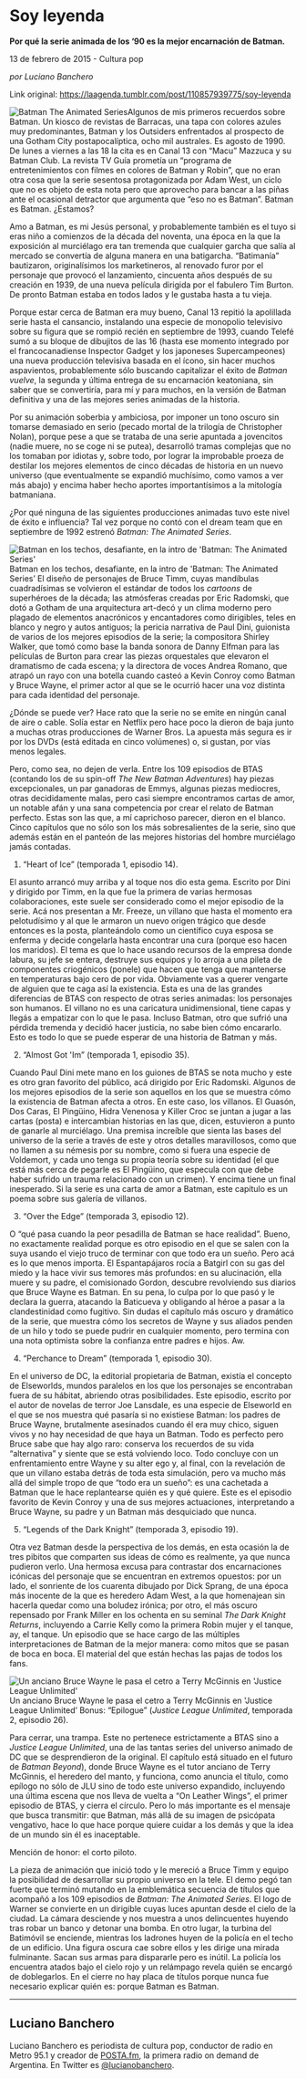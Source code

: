 # Soy leyenda

**Por qué la serie animada de los ‘90 es la mejor encarnación de Batman.**

13 de febrero de 2015 - Cultura pop

_por Luciano Banchero_

Link original: https://laagenda.tumblr.com/post/110857939775/soy-leyenda

![Batman The Animated Series](https://64.media.tumblr.com/415fc291d79609cb983fe6c6a1b6dde0/tumblr_inline_pjzyx645Fe1t6q87u_500.jpg)Algunos de mis primeros recuerdos sobre Batman. Un kiosco de revistas de Barracas, una tapa con colores azules muy predominantes, Batman y los Outsiders enfrentados al prospecto de una Gotham City postapocalíptica, ocho mil australes. Es agosto de 1990. De lunes a viernes a las 18 la cita es en Canal 13 con “Macu” Mazzuca y su Batman Club. La revista TV Guía prometía un “programa de entretenimientos con filmes en colores de Batman y Robin”, que no eran otra cosa que la serie sesentosa protagonizada por Adam West, un ciclo que no es objeto de esta nota pero que aprovecho para bancar a las piñas ante el ocasional detractor que argumenta que “eso no es Batman”. Batman es Batman. ¿Estamos?

Amo a Batman, es mi Jesús personal, y probablemente también es el tuyo si eras niño a comienzos de la década del noventa, una época en la que la exposición al murciélago era tan tremenda que cualquier garcha que salía al mercado se convertía de alguna manera en una batigarcha. “Batimanía” bautizaron, originalísimos los marketineros, al renovado furor por el personaje que provocó el lanzamiento, cincuenta años después de su creación en 1939, de una nueva película dirigida por el fabulero Tim Burton. De pronto Batman estaba en todos lados y le gustaba hasta a tu vieja.

Porque estar cerca de Batman era muy bueno, Canal 13 repitió la apolillada serie hasta el cansancio, instalando una especie de monopolio televisivo sobre su figura que se rompió recién en septiembre de 1993, cuando Telefé sumó a su bloque de dibujitos de las 16 (hasta ese momento integrado por el francocanadiense Inspector Gadget y los japoneses Supercampeones) una nueva producción televisiva basada en el ícono, sin hacer muchos aspavientos, probablemente sólo buscando capitalizar el éxito de *Batman vuelve*, la segunda y última entrega de su encarnación keatoniana, sin saber que se convertiría, para mí y para muchos, en la versión de Batman definitiva y una de las mejores series animadas de la historia.

Por su animación soberbia y ambiciosa, por imponer un tono oscuro sin tomarse demasiado en serio (pecado mortal de la trilogía de Christopher Nolan), porque pese a que se trataba de una serie apuntada a jovencitos (nadie muere, no se coge ni se putea), desarrolló tramas complejas que no los tomaban por idiotas y, sobre todo, por lograr la improbable proeza de destilar los mejores elementos de cinco décadas de historia en un nuevo universo (que eventualmente se expandió muchísimo, como vamos a ver más abajo) y encima haber hecho aportes importantísimos a la mitología batmaniana.

¿Por qué ninguna de las siguientes producciones animadas tuvo este nivel de éxito e influencia? Tal vez porque no contó con el dream team que en septiembre de 1992 estrenó *Batman: The Animated Series*.

![Batman en los techos, desafiante, en la intro de 'Batman: The Animated Series'](https://64.media.tumblr.com/415fc291d79609cb983fe6c6a1b6dde0/tumblr_inline_pjzyx645Fe1t6q87u_500.jpg) Batman en los techos, desafiante, en la intro de 'Batman: The Animated Series’ El diseño de personajes de Bruce Timm, cuyas mandíbulas cuadradísimas se volvieron el estándar de todos los *cartoons* de superhéroes de la década; las atmósferas creadas por Eric Radomski, que dotó a Gotham de una arquitectura art-decó y un clima moderno pero plagado de elementos anacrónicos y encantadores como dirigibles, teles en blanco y negro y autos antiguos; la pericia narrativa de Paul Dini, guionista de varios de los mejores episodios de la serie; la compositora Shirley Walker, que tomó como base la banda sonora de Danny Elfman para las películas de Burton para crear las piezas orquestales que elevaron el dramatismo de cada escena; y la directora de voces Andrea Romano, que atrapó un rayo con una botella cuando casteó a Kevin Conroy como Batman y Bruce Wayne, el primer actor al que se le ocurrió hacer una voz distinta para cada identidad del personaje.

¿Dónde se puede ver? Hace rato que la serie no se emite en ningún canal de aire o cable. Solía estar en Netflix pero hace poco la dieron de baja junto a muchas otras producciones de Warner Bros. La apuesta más segura es ir por los DVDs (está editada en cinco volúmenes) o, si gustan, por vías menos legales.

Pero, como sea, no dejen de verla. Entre los 109 episodios de BTAS (contando los de su spin-off *The New Batman Adventures*) hay piezas excepcionales, un par ganadoras de Emmys, algunas piezas mediocres, otras decididamente malas, pero casi siempre encontramos cartas de amor, un notable afán y una sana competencia por crear el relato de Batman perfecto. Estas son las que, a mí caprichoso parecer, dieron en el blanco. Cinco capítulos que no sólo son los más sobresalientes de la serie, sino que además están en el panteón de las mejores historias del hombre murciélago jamás contadas.

1) “Heart of Ice” (temporada 1, episodio 14).  

El asunto arrancó muy arriba y al toque nos dio esta gema. Escrito por Dini y dirigido por Timm, en la que fue la primera de varias hermosas colaboraciones, este suele ser considerado como el mejor episodio de la serie. Acá nos presentan a Mr. Freeze, un villano que hasta el momento era pelotudísimo y al que le armaron un nuevo origen trágico que desde entonces es la posta, planteándolo como un científico cuya esposa se enferma y decide congelarla hasta encontrar una cura (porque eso hacen los maridos). El tema es que lo hace usando recursos de la empresa donde labura, su jefe se entera, destruye sus equipos y lo arroja a una pileta de componentes criogénicos (ponele) que hacen que tenga que mantenerse en temperaturas bajo cero de por vida. Obviamente vas a querer vengarte de alguien que te caga así la existencia. Esta es una de las grandes diferencias de BTAS con respecto de otras series animadas: los personajes son humanos. El villano no es una caricatura unidimensional, tiene capas y llegás a empatizar con lo que le pasa. Incluso Batman, otro que sufrió una pérdida tremenda y decidió hacer justicia, no sabe bien cómo encararlo. Esto es todo lo que se puede esperar de una historia de Batman y más.

2) “Almost Got 'Im” (temporada 1, episodio 35).  

Cuando Paul Dini mete mano en los guiones de BTAS se nota mucho y este es otro gran favorito del público, acá dirigido por Eric Radomski. Algunos de los mejores episodios de la serie son aquellos en los que se muestra cómo la existencia de Batman afecta a otros. En este caso, los villanos. El Guasón, Dos Caras, El Pingüino, Hidra Venenosa y Killer Croc se juntan a jugar a las cartas (posta) e intercambian historias en las que, dicen, estuvieron a punto de ganarle al murciélago. Una premisa increíble que sienta las bases del universo de la serie a través de este y otros detalles maravillosos, como que no llamen a su némesis por su nombre, como si fuera una especie de Voldemort, y cada uno tenga su propia teoría sobre su identidad (el que está más cerca de pegarle es El Pingüino, que especula con que debe haber sufrido un trauma relacionado con un crimen). Y encima tiene un final inesperado. Si la serie es una carta de amor a Batman, este capítulo es un poema sobre sus galería de villanos.

3) “Over the Edge” (temporada 3, episodio 12).  

O “qué pasa cuando la peor pesadilla de Batman se hace realidad”. Bueno, no exactamente realidad porque es otro episodio en el que se salen con la suya usando el viejo truco de terminar con que todo era un sueño. Pero acá es lo que menos importa. El Espantapájaros rocía a Batgirl con su gas del miedo y la hace vivir sus temores más profundos: en su alucinación, ella muere y su padre, el comisionado Gordon, descubre revolviendo sus diarios que Bruce Wayne es Batman. En su pena, lo culpa por lo que pasó y le declara la guerra, atacando la Baticueva y obligando al héroe a pasar a la clandestinidad como fugitivo. Sin dudas el capítulo más oscuro y dramático de la serie, que muestra cómo los secretos de Wayne y sus aliados penden de un hilo y todo se puede pudrir en cualquier momento, pero termina con una nota optimista sobre la confianza entre padres e hijos. Aw.

4) “Perchance to Dream” (temporada 1, episodio 30).  

En el universo de DC, la editorial propietaria de Batman, existía el concepto de Elseworlds, mundos paralelos en los que los personajes se encontraban fuera de su hábitat, abriendo otras posibilidades. Este episodio, escrito por el autor de novelas de terror Joe Lansdale, es una especie de Elseworld en el que se nos muestra qué pasaría si no existiese Batman: los padres de Bruce Wayne, brutalmente asesinados cuando él era muy chico, siguen vivos y no hay necesidad de que haya un Batman. Todo es perfecto pero Bruce sabe que hay algo raro: conserva los recuerdos de su vida “alternativa” y siente que se está volviendo loco. Todo concluye con un enfrentamiento entre Wayne y su alter ego y, al final, con la revelación de que un villano estaba detrás de toda esta simulación, pero va mucho más allá del simple tropo de que “todo era un sueño”: es una cachetada a Batman que le hace replantearse quién es y qué quiere. Este es el episodio favorito de Kevin Conroy y una de sus mejores actuaciones, interpretando a Bruce Wayne, su padre y un Batman más desquiciado que nunca.

5) “Legends of the Dark Knight” (temporada 3, episodio 19).  

Otra vez Batman desde la perspectiva de los demás, en esta ocasión la de tres pibitos que comparten sus ideas de cómo es realmente, ya que nunca pudieron verlo. Una hermosa excusa para contrastar dos encarnaciones icónicas del personaje que se encuentran en extremos opuestos: por un lado, el sonriente de los cuarenta dibujado por Dick Sprang, de una época más inocente de la que es heredero Adam West, a la que homenajean sin hacerla quedar como una boludez irónica; por otro, el más oscuro repensado por Frank Miller en los ochenta en su seminal *The Dark Knight Returns*, incluyendo a Carrie Kelly como la primera Robin mujer y el tanque, ay, el tanque. Un episodio que se hace cargo de las múltiples interpretaciones de Batman de la mejor manera: como mitos que se pasan de boca en boca. El material del que están hechas las pajas de todos los fans.

![Un anciano Bruce Wayne le pasa el cetro a Terry McGinnis en 'Justice League Unlimited'](https://64.media.tumblr.com/e9911aabf852febe0eafa51b05c3dc4a/tumblr_inline_pjzyx60Mqb1t6q87u_500.jpg) Un anciano Bruce Wayne le pasa el cetro a Terry McGinnis en 'Justice League Unlimited’ Bonus: “Epilogue” (*Justice League Unlimited*, temporada 2, episodio 26).  

Para cerrar, una trampa. Este no pertenece estrictamente a BTAS sino a *Justice League Unlimited*, una de las tantas series del universo animado de DC que se desprendieron de la original. El capítulo está situado en el futuro de *Batman Beyond*), donde Bruce Wayne es el tutor anciano de Terry McGinnis, el heredero del manto, y funciona, como anuncia el título, como epílogo no sólo de JLU sino de todo este universo expandido, incluyendo una última escena que nos lleva de vuelta a “On Leather Wings”, el primer episodio de BTAS, y cierra el círculo. Pero lo más importante es el mensaje que busca transmitir: que Batman, más allá de su imagen de psicópata vengativo, hace lo que hace porque quiere cuidar a los demás y que la idea de un mundo sin él es inaceptable.

Mención de honor: el corto piloto.  

La pieza de animación que inició todo y le mereció a Bruce Timm y equipo la posibilidad de desarrollar su propio universo en la tele. El demo pegó tan fuerte que terminó mutando en la emblemática secuencia de títulos que acompañó a los 109 episodios de *Batman: The Animated Series*. El logo de Warner se convierte en un dirigible cuyas luces apuntan desde el cielo de la ciudad. La cámara desciende y nos muestra a unos delincuentes huyendo tras robar un banco y detonar una bomba. En otro lugar, la turbina del Batimóvil se enciende, mientras los ladrones huyen de la policía en el techo de un edificio. Una figura oscura cae sobre ellos y les dirige una mirada fulminante. Sacan sus armas para dispararle pero es inútil. La policía los encuentra atados bajo el cielo rojo y un relámpago revela quién se encargó de doblegarlos. En el cierre no hay placa de títulos porque nunca fue necesario explicar quién es: porque Batman es Batman.



---

 Luciano Banchero
-----------------

 Luciano Banchero es periodista de cultura pop, conductor de radio en Metro 95.1 y creador de [POSTA.fm](http://www.posta.fm), la primera radio on demand de Argentina. En Twitter es [@lucianobanchero](http://www.twitter.com/lucianobanchero/). 

